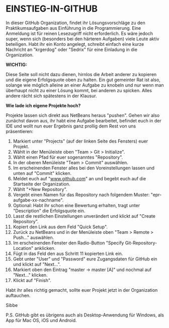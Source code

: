 EINSTIEG-IN-GITHUB
==================

In dieser GitHub Organization, findet ihr Lösungsvorschläge zu den Praktikumsaufgaben aus Einführung in die Programmierung. Eine Anmeldung ist für reinen Lesezugriff nicht erforderlich. Es wäre jedoch super, wenn sich (besonders bei den härteren Aufgaben) viele Leute aktiv beteiligen. Habt ihr ein Konto angelegt, schreibt einfach eine kurze Nachricht an "krgerdog" oder "Sedrix" für eine Einladung in die Organization.

<b>WICHTIG:</b>

Diese Seite soll nicht dazu dienen, hirnlos die Arbeit anderer zu kopieren und die eigene Erfolgsquote oben zu halten. Ein gut gemeinter Rat ist also, solange wie möglich alleine an einer Aufgabe zu knobeln und nur wenn man überhaupt nicht zu einer Lösung kommt, bei anderen zu spicken. Alles andere rächt sich spätestens in der Klausur.


<b>Wie lade ich eigene Projekte hoch?</b>

Projekte lassen sich direkt aus NetBeans heraus "pushen". Gehen wir also zunächst davon aus, ihr habt eine Aufgabe bearbeitet, befindet euch in der IDE und wollt nun euer Ergebnis ganz prollig dem Rest von uns präsentieren:

1. Markiert unter "Projects" (auf der linken Seite des Fensters) euer Projekt.
2. Wählt in der Menüleiste oben "Team > Git > Initialize".
3. Wählt einen Pfad für euer sogenanntes "Repository".
4. In der oberen Menüleiste "Team > Commit" auswählen.
5. Im erscheinenden Fenster alles bei den Voreinstellungen lassen und unten auf "Commit" klicken.
6. Meldet euch auf "www.github.com" an und begebt euch auf die Startseite der Organization.
7. Wählt "+New Repository".
8. Vergebt einen Namen für das Repository nach folgendem Muster: "epr-aufgabe-xx-nachname".
9. Optional: Habt ihr schon eine Bewertung erhalten, tragt unter "Description" die Erfolgsquote ein.
10. Lasst die restlichen Einstellungen unverändert und klickt auf "Create Repository".
11. Kopiert den Link aus dem Feld "Quick Setup".
12. Zurück zu NetBeans und in der Menüleiste oben "Team > Remote > Push..." auswählen.
13. Im erscheinenden Fenster den Radio-Button "Specify Git-Repository-Location" anklicken.
14. Fügt in das Feld den aus Schritt 11 kopierten Link ein.
15. Gebt unter "User" und "Password" eure Zugangsdaten für GitHub ein und klickt auf "Next...".
16. Markiert oben den Eintrag "master -> master [A]" und nochmal auf "Next..." klicken.
17. Klickt auf "Finish".

Habt ihr alles richtig gemacht, sollte euer Projekt jetzt in der Organization auftauchen.


Sibbe

P.S. GitHub gibt es übrigens auch als Desktop-Anwendung für Windows, als App für Mac OS, iOS und Android.
